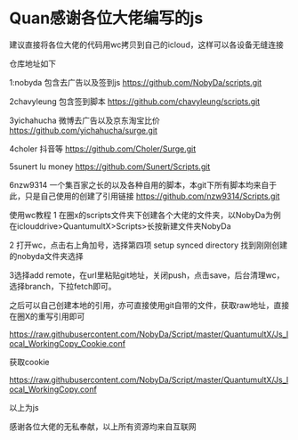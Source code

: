 # Quan感谢各位大佬编写的js
建议直接将各位大佬的代码用wc拷贝到自己的icloud，这样可以各设备无缝连接

仓库地址如下

1:nobyda 包含去广告以及签到js
https://github.com/NobyDa/scripts.git

2chavyleung 包含签到脚本
https://github.com/chavyleung/scripts.git

3yichahucha 微博去广告以及京东淘宝比价
https://github.com/yichahucha/surge.git

4choler 抖音等
https://github.com/Choler/Surge.git

5sunert lu money
https://github.com/Sunert/Scripts.git

6nzw9314 一个集百家之长的以及各种自用的脚本，本git下所有脚本均来自于此，只是自己使用的创建了引用链接
https://github.com/nzw9314/Scripts.git


使用wc教程
1 在圈x的scripts文件夹下创建各个大佬的文件夹，以NobyDa为例
在iclouddrive>QuantumultX>Scripts>长按新建文件夹NobyDa

2 打开wc，点击右上角加号，选择第四项 setup synced directory
找到刚刚创建的nobyda文件夹选择

3选择add remote，在url里粘贴git地址，关闭push，点击save，后台清理wc，
选择branch，下拉fetch即可。

之后可以自己创建本地的引用，亦可直接使用git自带的文件，获取raw地址，直接在圈X的重写引用即可

https://raw.githubusercontent.com/NobyDa/Script/master/QuantumultX/Js_local_WorkingCopy_Cookie.conf

获取cookie

https://raw.githubusercontent.com/NobyDa/Script/master/QuantumultX/Js_local_WorkingCopy.conf

以上为js

感谢各位大佬的无私奉献，以上所有资源均来自互联网

